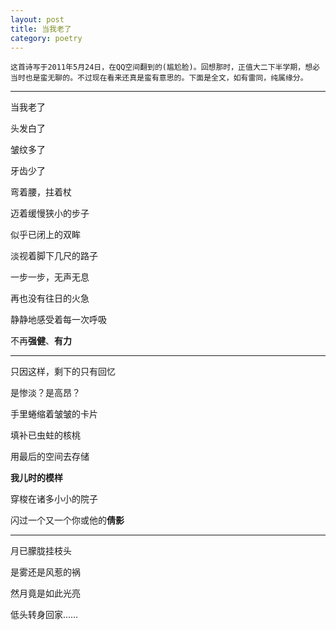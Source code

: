 ```yaml
---
layout: post
title: 当我老了
category: poetry
---
```


`这首诗写于2011年5月24日，在QQ空间翻到的(尴尬脸)。回想那时，正值大二下半学期，想必当时也是蛮无聊的。不过现在看来还真是蛮有意思的。下面是全文，如有雷同，纯属缘分。`

***

当我老了

头发白了

皱纹多了

牙齿少了

弯着腰，拄着杖

迈着缓慢狭小的步子

似乎已闭上的双眸

淡视着脚下几尺的路子

一步一步，无声无息

再也没有往日的火急

静静地感受着每一次呼吸

不再**强健**、**有力**

***

只因这样，剩下的只有回忆

是惨淡？是高昂？

手里蜷缩着皱皱的卡片

填补已虫蛀的核桃

用最后的空间去存储

**我儿时的模样**

穿梭在诸多小小的院子

闪过一个又一个你或他的**倩影**

***

月已朦胧挂枝头

是雾还是风惹的祸

然月竟是如此光亮

低头转身回家……
